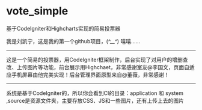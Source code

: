 # vote_simple
基于CodeIgniter和Highcharts实现的简易投票器

我是刘凯宁，这是我的第一个github项目，(*^__^*) 嘻嘻……
**************
这是一个简易的投票器，用CodeIgniter框架制作，后台实现了对用户的增删查改、上传图片等功能，前台展示用Highchaet，非常感谢室友@李国文，页面自适应手机屏幕由他完美实现！后台管理界面原型来自@董薇，非常感谢！

**************
系统是基于CodeIgniter的，所以你会看到CI的目录：application 和 system ,source是资源文件夹，主要存放CSS、JS和一些图片，还有上传上去的图片
